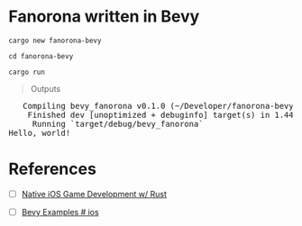# Fanorona written in Bevy

```
cargo new fanorona-bevy
```

```
cd fanorona-bevy
```

```
cargo run
```
> Outputs
<pre>
   Compiling bevy_fanorona v0.1.0 (~/Developer/fanorona-bevy)
    Finished dev [unoptimized + debuginfo] target(s) in 1.44s
     Running `target/debug/bevy_fanorona`
Hello, world!
</pre>



# References

- [ ] [Native iOS Game Development w/ Rust](https://dev.to/wadecodez/exploring-rust-for-native-ios-game-development-2bna)
- [ ] [Bevy Examples # ios](https://github.com/bevyengine/bevy/tree/main/examples#ios)

